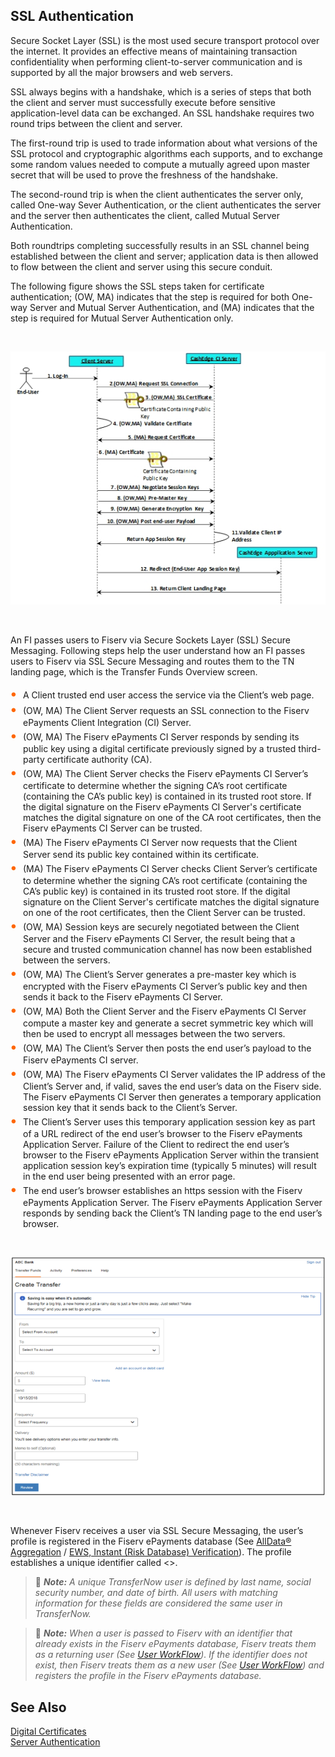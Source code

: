 ## SSL Authentication 


Secure Socket Layer (SSL) is the most used secure transport protocol over the internet. It provides an effective means of maintaining transaction confidentiality when performing client-to-server communication and is supported by all the major browsers and web servers.   

SSL always begins with a handshake, which is a series of steps that both the client and server must successfully execute before sensitive application-level data can be exchanged. An SSL handshake requires two round trips between the client and server.   

The first-round trip is used to trade information about what versions of the SSL protocol and cryptographic algorithms each supports, and to exchange some random values needed to compute a mutually agreed upon master secret that will be used to prove the freshness of the handshake.    

The second-round trip is when the client authenticates the server only, called One-way Sever Authentication, or the client authenticates the server and the server then authenticates the client, called Mutual Server Authentication.    

Both roundtrips completing successfully results in an SSL channel being established between the client and server; application data is then allowed to flow between the client and server using this secure conduit.   

The following figure shows the SSL steps taken for certificate authentication; (OW, MA) indicates that the step is required for both One-way Server and Mutual Server Authentication, and (MA) indicates that the step is required for Mutual Server Authentication only.   



&nbsp;
 
 <center>
  
![image](../../../assets/images/SSL-Steps.png) <br/>


</center>
 
&nbsp;

An FI passes users to Fiserv via Secure Sockets Layer (SSL) Secure Messaging. Following steps help the user understand how an FI passes users to Fiserv via SSL Secure Messaging and routes them to the TN landing page, which is the Transfer Funds Overview screen. 


<div class="card-body">
<ul>
<li>A Client trusted end user access the service via the Client’s web page.</li>

<li>(OW, MA) The Client Server requests an SSL connection to the Fiserv ePayments Client Integration (CI) Server.</li>

<li>(OW, MA) The Fiserv ePayments CI Server responds by sending its public key using a digital certificate previously signed by a trusted third-party certificate authority (CA).</li>

<li>(OW, MA) The Client Server checks the Fiserv ePayments CI Server’s certificate to determine whether the signing CA’s root certificate (containing the CA’s public key) is contained in its trusted root store. If the digital signature on the Fiserv ePayments CI Server's certificate matches the digital signature on one of the CA root certificates, then the Fiserv ePayments CI Server can be trusted. </li>

<li>(MA) The Fiserv ePayments CI Server now requests that the Client Server send its public key contained within its certificate.</li>

<li>(MA) The Fiserv ePayments CI Server checks Client Server’s certificate to determine whether the signing CA’s root certificate (containing the CA’s public key) is contained in its trusted root store. If the digital signature on the Client Server's certificate matches the digital signature on one of the root certificates, then the Client Server can be trusted. </li>

<li>(OW, MA) Session keys are securely negotiated between the Client Server and the Fiserv ePayments CI Server, the result being that a secure and trusted communication channel has now been established between the servers.</li>

<li>(OW, MA) The Client’s Server generates a pre-master key which is encrypted with the Fiserv ePayments CI Server’s public key and then sends it back to the Fiserv ePayments CI Server.</li>

<li>(OW, MA) Both the Client Server and the Fiserv ePayments CI Server compute a master key and generate a secret symmetric key which will then be used to encrypt all messages between the two servers.</li>

<li>(OW, MA) The Client’s Server then posts the end user’s payload to the Fiserv ePayments CI server.</li>

<li>(OW, MA) The Fiserv ePayments CI Server validates the IP address of the Client’s Server and, if valid, saves the end user’s data on the Fiserv side. The Fiserv ePayments CI Server then generates a temporary application session key that it sends back to the Client’s Server.</li>

<li>The Client’s Server uses this temporary application session key as part of a URL redirect of the end user’s browser to the Fiserv ePayments Application Server. Failure of the Client to redirect the end user’s browser to the Fiserv ePayments Application Server within the transient application session key’s expiration time (typically 5 minutes) will result in the end user being presented with an error page.</li>

<li>The end user’s browser establishes an https session with the Fiserv ePayments Application Server. The Fiserv ePayments Application Server responds by sending back the Client’s TN landing page to the end user’s browser.</li>

</ul>
</div>

 &nbsp;
 
 <center>
  
![image](../../../assets/images/Create-Transfer.png) <br/>


</center>
 
&nbsp;

Whenever Fiserv receives a user via SSL Secure Messaging, the user’s profile is registered in the Fiserv ePayments database (See [AllData® Aggregation](https://qa-developerstudio.fiserv.com/product/AllDataAggregation?branch=develop) / [EWS, Instant (Risk Database) Verification](https://qa-developerstudio.fiserv.com/product/VerifyNow/docs/?path=docs/verify-accounts-using-verifynow/instant-verification.md&branch=develop)). The profile establishes a unique identifier called <>.


<!-- theme: info -->

> :memo: _**Note:** A unique TransferNow user is defined by last name, social security number, and date of birth. All users with matching information for these fields are considered the same user in TransferNow._

<!-- theme: info -->

> :memo: _**Note:** When a user is passed to Fiserv with an identifier that already exists in the Fiserv ePayments database, Fiserv treats them as a returning user (See [User WorkFlow](https://qa-developerstudio.fiserv.com/product/VerifyNow?branch=develop)). If the identifier does not exist, then Fiserv treats them as a new user (See [User WorkFlow](https://qa-developerstudio.fiserv.com/product/VerifyNow?branch=develop)) and registers the profile in the Fiserv ePayments database._

 

## See Also 

[Digital Certificates](?path=docs/getting-started/TN-Integration-Guide/Digital-Certificates.md)    
[Server Authentication](?path=docs/getting-started/TN-Integration-Guide/Server-Authentication.md)    

 

 <style>
    .card-body ul {
        list-style: none;
        padding-left: 20px;
    }
    .card-body ul li::before {
        content: "\2022";
        font-size: 1.5em;
        color: #f60;
        display: inline-block;
        width: 1em;
        margin-left: -1em;
    }
</style>


